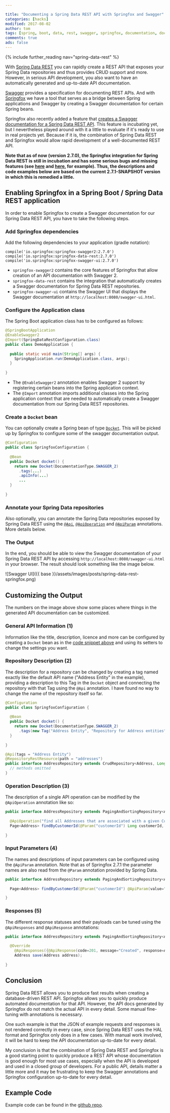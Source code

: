 ```yaml
---

title: "Documenting a Spring Data REST API with Springfox and Swagger"
categories: [hacks]
modified: 2017-08-02
author: tom
tags: [spring, boot, data, rest, swagger, springfox, documentation, document]
comments: true
ads: false
---
```


{% include further_reading nav="spring-data-rest" %}

With [Spring Data REST](https://projects.spring.io/spring-data-rest/) you can rapidly create a REST API
that exposes your Spring Data repositories and thus provides CRUD support and more. However, in serious API
development, you also want to have an automatically generated and up-to-date API documentation. 

[Swagger](http://swagger.io) provides a specification for documenting REST APIs. And with 
[Springfox](https://github.com/springfox/springfox) we have a tool that serves as a bridge between
Spring applications and Swagger by creating a Swagger documentation for certain Spring beans.

Springfox also recently added a feature that [creates a Swagger documentation for a Spring Data REST
API](https://springfox.github.io/springfox/docs/current/#springfox-spring-data-rest). This feature is
incubating yet, but I nevertheless played around with it a little to evaluate if it's ready to use
in real projects yet. Because if it is, the combination of Spring Data REST and Springfox would allow
rapid development of a well-documented REST API.

**Note that as of now (version 2.7.0), the Springfox integration for Spring Data REST is still in incubation
and has some serious bugs and missing features (see [here](https://github.com/springfox/springfox/issues/1962) 
and [here](https://github.com/springfox/springfox/issues/1963), for example). 
Thus, the descriptions and code examples below are based on the current 2.7.1-SNAPSHOT version in 
which this is remedied a little.**

## Enabling Springfox in a Spring Boot / Spring Data REST application 

In order to enable Springfox to create a Swagger documentation for our Spring Data REST API, you have to 
take the following steps.

### Add Springfox dependencies

Add the following dependencies to your application (gradle notation):

```text
compile('io.springfox:springfox-swagger2:2.7.0')
compile('io.springfox:springfox-data-rest:2.7.0')
compile('io.springfox:springfox-swagger-ui:2.7.0')
```

* `springfox-swagger2` contains the core features of Springfox that allow creation of an API documentation with Swagger 2.
* `springfox-data-rest` contains the integration that automatically creates a Swagger documentation for Spring Data REST repositories.
* `springfox-swagger-ui` contains the Swagger UI that displays the Swagger documentation at `http://localhost:8080/swagger-ui.html`.

### Configure the Application class

The Spring Boot application class has to be configured as follows:

```java
@SpringBootApplication
@EnableSwagger2
@Import(SpringDataRestConfiguration.class)
public class DemoApplication {
  
  public static void main(String[] args) {
    SpringApplication.run(DemoApplication.class, args);
  }
  
}
```

* The `@EnableSwagger2` annotation enables Swagger 2 support by registering certain beans into the Spring application context. 
* The `@Import` annotation imports additional classes into the Spring application context that are needed to automatically
  create a Swagger documentation from our Spring Data REST repositories.
  
### Create a `Docket` bean

You can optionally create a Spring bean of type [`Docket`](http://springfox.github.io/springfox/javadoc/2.7.0/springfox/documentation/spring/web/plugins/Docket.html).
This will be picked up by Springfox to configure some of the swagger documentation output.

<a name="docket"></a>
```java
@Configuration
public class SpringfoxConfiguration {
  
  @Bean
  public Docket docket() {
    return new Docket(DocumentationType.SWAGGER_2)
      .tags(...)
      .apiInfo(...)
      ...
  }
  
}
```

### Annotate your Spring Data repositories

Also optionally, you can annotate the Spring Data repositories exposed by Spring Data REST using the [`@Api`](http://docs.swagger.io/swagger-core/v1.5.0/apidocs/io/swagger/annotations/Api.html),
[`@ApiOperation`](http://docs.swagger.io/swagger-core/v1.5.0/apidocs/io/swagger/annotations/ApiOperation.html) and
[`@ApiParam`](http://docs.swagger.io/swagger-core/v1.5.0/apidocs/io/swagger/annotations/ApiParam.html) annotations.
More details below.

### The Output

In the end, you should be able to view the Swagger documentation of your Spring Data REST API by accessing
`http://localhost:8080/swagger-ui.html` in your browser. The result should look something like the image below.

![Swagger UI]({{ base }}/assets/images/posts/spring-data-rest-springfox.png)

## Customizing the Output

The numbers on the image above show some places where things in the generated API documentation can be customized.

### General API Information (1)

Information like the title, description, licence and more can be configured by creating a `Docket` bean
as in the [code snippet above](#docket) and using its setters to change the settings you want.

### Repository Description (2)

The description for a repository can be changed by creating a tag named exactly like the default API name 
("Address Entity" in the example), providing a description to this Tag in the `Docket` object and connecting
the repository with that Tag using the `@Api` annotation. I have found no way to change the name of the 
repository itself so far.

```java
@Configuration
public class SpringfoxConfiguration {
  
  @Bean
  public Docket docket() {
    return new Docket(DocumentationType.SWAGGER_2)
      .tags(new Tag("Address Entity", "Repository for Address entities"));
  }
  
}

@Api(tags = "Address Entity")
@RepositoryRestResource(path = "addresses")
public interface AddressRepository extends CrudRepository<Address, Long> {
  // methods omitted
}
```

### Operation Description (3)

The description of a single API operation can be modified by the `@ApiOperation` annotation like so:

```java
public interface AddressRepository extends PagingAndSortingRepository<Address, Long> {
  
  @ApiOperation("find all Addresses that are associated with a given Customer")
  Page<Address> findByCustomerId(@Param("customerId") Long customerId, Pageable pageable);
  
}
```

### Input Parameters (4)

The names and descriptions of input parameters can be configured using the `@ApiParam` annotation.
Note that as of Springfox 2.7.1 the parameter names are also read from the `@Param` annotation provided
by Spring Data.
  
```java
public interface AddressRepository extends PagingAndSortingRepository<Address, Long> {
  
  Page<Address> findByCustomerId(@Param("customerId") @ApiParam(value="ID of the customer") Long customerId, Pageable pageable);

}
```

### Responses (5)

The different response statuses and their payloads can be tuned using the `@ApiResponses` and `@ApiResponse` annotations:

```java
public interface AddressRepository extends PagingAndSortingRepository<Address, Long> {
	
  @Override
	@ApiResponses({@ApiResponse(code=201, message="Created", response=Address.class)})
	Address save(Address address);
  
}
```

## Conclusion

Spring Data REST allows you to produce fast results when creating a database-driven REST API. Springfox
allows you to quickly produce automated documentation for that API. However, the API docs generated
by Springfox do not match the actual API in every detail. Some manual fine-tuning with annotations is 
necessary. 

One such example is that the JSON of example requests and responses is not rendered correctly
in every case, since Spring Data REST uses the HAL format and Springfox only does in a few cases. 
With manual work involved, it will be hard to keep the API documentation up-to-date for
every detail.

My conclusion is that the combination of Spring Data REST and Springfox is a good starting point
to quickly produce a REST API whose documentation is good enough for most use cases, especially when the API
is developed and used in a closed group of developers. For a public API, details matter a little more and
it may be frustrating to keep the Swagger annotations and Springfox configuration up-to-date for every
detail. 

## Example Code

Example code can be found in the [github repo](https://github.com/thombergs/code-examples/tree/master/spring-data-rest-springfox).
